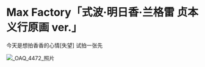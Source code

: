  # Max Factory「式波·明日香·兰格雷 贞本义行原画 ver.」
 
 今天是想拍香香的心情[失望] 试拍一张先
 
 ![_OAQ_4472_照片](https://user-images.githubusercontent.com/1933673/193436212-674947a4-ecd9-4836-b9c0-ccd013d42a08.jpg)
